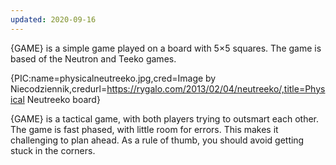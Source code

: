 ```yaml
---
updated: 2020-09-16
---
```

{GAME} is a simple game played on a board with 5×5 squares.
The game is based of the Neutron and Teeko games.

{PIC:name=physicalneutreeko.jpg,cred=Image by Niecodziennik,credurl=https://rygalo.com/2013/02/04/neutreeko/,title=Physical Neutreeko board}

{GAME} is a tactical game, with both players trying to outsmart each other. The game is fast phased, with little room for errors. This makes it challenging to plan ahead. As a rule of thumb, you should avoid getting stuck in the corners. 
